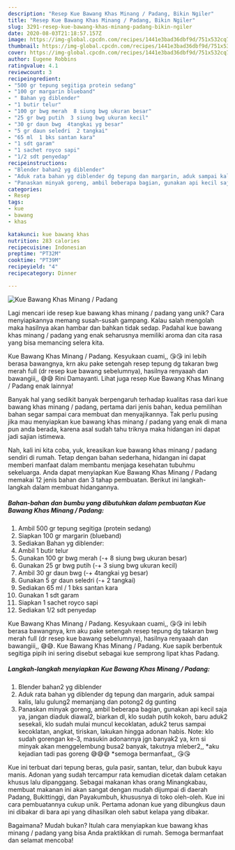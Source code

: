 ```yaml
---
description: "Resep Kue Bawang Khas Minang / Padang, Bikin Ngiler"
title: "Resep Kue Bawang Khas Minang / Padang, Bikin Ngiler"
slug: 3291-resep-kue-bawang-khas-minang-padang-bikin-ngiler
date: 2020-08-03T21:18:57.157Z
image: https://img-global.cpcdn.com/recipes/1441e3bad36dbf9d/751x532cq70/kue-bawang-khas-minang-padang-foto-resep-utama.jpg
thumbnail: https://img-global.cpcdn.com/recipes/1441e3bad36dbf9d/751x532cq70/kue-bawang-khas-minang-padang-foto-resep-utama.jpg
cover: https://img-global.cpcdn.com/recipes/1441e3bad36dbf9d/751x532cq70/kue-bawang-khas-minang-padang-foto-resep-utama.jpg
author: Eugene Robbins
ratingvalue: 4.1
reviewcount: 3
recipeingredient:
- "500 gr tepung segitiga protein sedang"
- "100 gr margarin blueband"
- " Bahan yg diblender"
- "1 butir telur"
- "100 gr bwg merah  8 siung bwg ukuran besar"
- "25 gr bwg putih  3 siung bwg ukuran kecil"
- "30 gr daun bwg  4tangkai yg besar"
- "5 gr daun seledri  2 tangkai"
- "65 ml  1 bks santan kara"
- "1 sdt garam"
- "1 sachet royco sapi"
- "1/2 sdt penyedap"
recipeinstructions:
- "Blender bahan2 yg diblender"
- "Aduk rata bahan yg diblender dg tepung dan margarin, aduk sampai kalis, lalu gulung2 memanjang dan potong2 dg gunting"
- "Panaskan minyak goreng, ambil beberapa bagian, gunakan api kecil saja ya, jangan diaduk diawal2, biarkan dl, klo sudah putih kokoh, baru aduk2 sesekali, klo sudah mulai muncul kecoklatan, aduk2 terus sampai kecoklatan, angkat, tiriskan, lakukan hingga adonan habis. Note: klo sudah gorengan ke-3, masukin adonannya jgn banyak2 ya, krn si minyak akan menggelembung busa2 banyak, takutnya mleber2,, *aku kejadian tadi pas goreng 😅😅😅 *semoga bermanfaat,, 😘😘"
categories:
- Resep
tags:
- kue
- bawang
- khas

katakunci: kue bawang khas 
nutrition: 283 calories
recipecuisine: Indonesian
preptime: "PT32M"
cooktime: "PT39M"
recipeyield: "4"
recipecategory: Dinner

---
```



![Kue Bawang Khas Minang / Padang](https://img-global.cpcdn.com/recipes/1441e3bad36dbf9d/751x532cq70/kue-bawang-khas-minang-padang-foto-resep-utama.jpg)

Lagi mencari ide resep kue bawang khas minang / padang yang unik? Cara menyiapkannya memang susah-susah gampang. Kalau salah mengolah maka hasilnya akan hambar dan bahkan tidak sedap. Padahal kue bawang khas minang / padang yang enak seharusnya memiliki aroma dan cita rasa yang bisa memancing selera kita.

Kue Bawang Khas Minang / Padang. Kesyukaan cuami,, 😘😘 ini lebih berasa bawangnya, krn aku pake setengah resep tepung dg takaran bwg merah full (dr resep kue bawang sebelumnya), hasilnya renyaaah dan bawangiii,, 😅😅 Rini Damayanti. Lihat juga resep Kue Bawang Khas Minang / Padang enak lainnya!

Banyak hal yang sedikit banyak berpengaruh terhadap kualitas rasa dari kue bawang khas minang / padang, pertama dari jenis bahan, kedua pemilihan bahan segar sampai cara membuat dan menyajikannya. Tak perlu pusing jika mau menyiapkan kue bawang khas minang / padang yang enak di mana pun anda berada, karena asal sudah tahu triknya maka hidangan ini dapat jadi sajian istimewa.


Nah, kali ini kita coba, yuk, kreasikan kue bawang khas minang / padang sendiri di rumah. Tetap dengan bahan sederhana, hidangan ini dapat memberi manfaat dalam membantu menjaga kesehatan tubuhmu sekeluarga. Anda dapat menyiapkan Kue Bawang Khas Minang / Padang memakai 12 jenis bahan dan 3 tahap pembuatan. Berikut ini langkah-langkah dalam membuat hidangannya.

<!--inarticleads1-->

##### Bahan-bahan dan bumbu yang dibutuhkan dalam pembuatan Kue Bawang Khas Minang / Padang:

1. Ambil 500 gr tepung segitiga (protein sedang)
1. Siapkan 100 gr margarin (blueband)
1. Sediakan  Bahan yg diblender:
1. Ambil 1 butir telur
1. Gunakan 100 gr bwg merah (-+ 8 siung bwg ukuran besar)
1. Gunakan 25 gr bwg putih (-+ 3 siung bwg ukuran kecil)
1. Ambil 30 gr daun bwg (-+ 4tangkai yg besar)
1. Gunakan 5 gr daun seledri (-+ 2 tangkai)
1. Sediakan 65 ml / 1 bks santan kara
1. Gunakan 1 sdt garam
1. Siapkan 1 sachet royco sapi
1. Sediakan 1/2 sdt penyedap


Kue Bawang Khas Minang / Padang. Kesyukaan cuami,, 😘😘 ini lebih berasa bawangnya, krn aku pake setengah resep tepung dg takaran bwg merah full (dr resep kue bawang sebelumnya), hasilnya renyaaah dan bawangiii,, 😅😅. Kue Bawang Khas Minang / Padang. Kue sapik berbentuk segitiga pipih ini sering disebut sebagai kue semprong lipat khas Padang. 

<!--inarticleads2-->

##### Langkah-langkah menyiapkan Kue Bawang Khas Minang / Padang:

1. Blender bahan2 yg diblender
1. Aduk rata bahan yg diblender dg tepung dan margarin, aduk sampai kalis, lalu gulung2 memanjang dan potong2 dg gunting
1. Panaskan minyak goreng, ambil beberapa bagian, gunakan api kecil saja ya, jangan diaduk diawal2, biarkan dl, klo sudah putih kokoh, baru aduk2 sesekali, klo sudah mulai muncul kecoklatan, aduk2 terus sampai kecoklatan, angkat, tiriskan, lakukan hingga adonan habis. Note: klo sudah gorengan ke-3, masukin adonannya jgn banyak2 ya, krn si minyak akan menggelembung busa2 banyak, takutnya mleber2,, *aku kejadian tadi pas goreng 😅😅😅 *semoga bermanfaat,, 😘😘


Kue ini terbuat dari tepung beras, gula pasir, santan, telur, dan bubuk kayu manis. Adonan yang sudah tercampur rata kemudian dicetak dalam cetakan khusus lalu dipanggang. Sebagai makanan khas orang Minangkabau, membuat makanan ini akan sangat dengan mudah dijumpai di daerah Padang, Bukittinggi, dan Payakumbuh, khususnya di toko oleh-oleh. Kue ini cara pembuatannya cukup unik. Pertama adonan kue yang dibungkus daun ini dibakar di bara api yang dihasilkan oleh sabut kelapa yang dibakar. 

Bagaimana? Mudah bukan? Itulah cara menyiapkan kue bawang khas minang / padang yang bisa Anda praktikkan di rumah. Semoga bermanfaat dan selamat mencoba!
